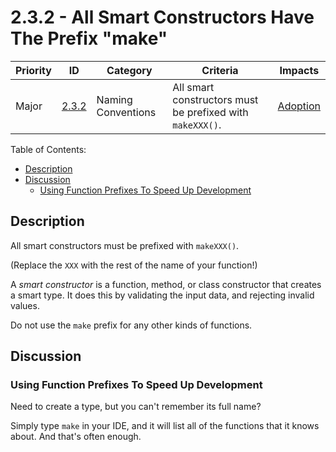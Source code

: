 # 2.3.2 - All Smart Constructors Have The Prefix "make"

Priority | ID | Category | Criteria | Impacts
---------|----|----------|----------|--------
Major | [2.3.2][2.3.2] | Naming Conventions | All smart constructors must be prefixed with `makeXXX()`. | [Adoption][ADOPTION]

Table of Contents:

- [Description](#description)
- [Discussion](#discussion)
  - [Using Function Prefixes To Speed Up Development](#using-function-prefixes-to-speed-up-development)

## Description

All smart constructors must be prefixed with `makeXXX()`.

(Replace the `XXX` with the rest of the name of your function!)

A _smart constructor_ is a function, method, or class constructor that creates a smart type. It does this by validating the input data, and rejecting invalid values.

Do not use the `make` prefix for any other kinds of functions.

## Discussion

### Using Function Prefixes To Speed Up Development

Need to create a type, but you can't remember its full name?

Simply type `make` in your IDE, and it will list all of the functions that it knows about. And that's often enough.

[ADOPTION]: ../../impacted-areas/ADOPTION.md
[CONTRIBUTIONS]: ../../impacted-areas/CONTRIBUTIONS.md
[CORRECTNESS]: ../../impacted-areas/CORRECTNESS.md
[GOVERNANCE]: ../../impacted-areas/GOVERNANCE.md
[PROJECT-MAINTENANCE]: ../../impacted-areas/PROJECT-MAINTENANCE.md
[ROBUSTNESS]: ../../impacted-areas/ROBUSTNESS.md
[SECURITY]: ../../impacted-areas/SECURITY.md
[TESTABILITY]: ../../impacted-areas/TESTABILITY.md
[2.3.2]: ./2.3.2.md